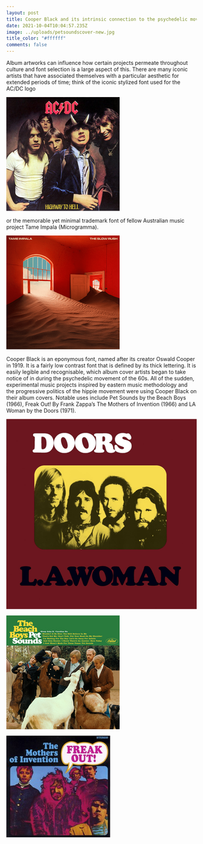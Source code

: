 ```yaml
---
layout: post
title: Cooper Black and its intrinsic connection to the psychedelic movement.
date: 2021-10-04T10:04:57.235Z
image: ../uploads/petsoundscover-new.jpg
title_color: "#ffffff"
comments: false
---
```

Album artworks can influence how certain projects permeate throughout culture and font selection is a large aspect of this. There are many iconic artists that have associated themselves with a particular aesthetic for extended periods of time; think of the iconic stylized font used for the AC/DC logo

![](../uploads/acdc_highway_to_hell.jpg "Highway to Hell - AC/DC")

 or the memorable yet minimal trademark font of fellow Australian music project Tame Impala (Microgramma).

![](../uploads/tame_impala_-_the_slow_rush.png)

Cooper Black is an eponymous font, named after its creator Oswald Cooper in 1919. It is a fairly low contrast font that is defined by its thick lettering. It is easily legible and recognisable, which album cover artists began to take notice of in during the psychedelic movement of the 60s. All of the sudden, experimental music projects inspired by eastern music methodology and the progressive politics of the hippie movement were using Cooper Black on their album covers. Notable uses include Pet Sounds by the Beach Boys (1966), Freak Out! By Frank Zappa’s The Mothers of Invention (1966) and LA Woman by the Doors (1971).

![](../uploads/la-woman.jpg "L.A. Woman by the Doors (1971)")

![](../uploads/petsoundscover.jpg "Pet Sounds by the Beach Boys (1966)")

![](../uploads/freakout-.jpg "Freak Out! by Frank Zappa's Mothers of Invention (1966)")